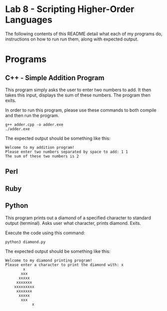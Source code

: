 # Lab 8 - Scripting Higher-Order Languages
The following contents of this README detail what each of my programs do, instructions on how to run run them, along with expected output.

# Programs

## C++ - Simple Addition Program
This program simply asks the user to enter two numbers to add. It then takes this input, displays the sum of these numbers. The program then exits.

In order to run this program, please use these commands to both compile and then run the program.

	g++ adder.cpp -o adder.exe
	./adder.exe

The expected output should be something like this:

	Welcome to my addition program!
	Please enter two numbers separated by space to add: 1 1
	The sum of these two numbers is 2
	
## Perl

## Ruby

## Python
This program prints out a diamond of a specified character to standard output (terminal). Asks user what character, prints diamond. Exits.

Execute the code using this command:

	python3 diamond.py

The expected output should be something like this:
	
	Welcome to my diamond printing program!
	Please enter a character to print the diamond with: x
    		x
   	       xxx
  	      xxxxx
 	     xxxxxxx
	    xxxxxxxxx
 	     xxxxxxx
  	      xxxxx
   	       xxx
    	        x

